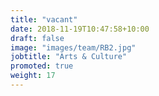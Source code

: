 ```yaml
---
title: "vacant"
date: 2018-11-19T10:47:58+10:00
draft: false
image: "images/team/RB2.jpg"
jobtitle: "Arts & Culture"
promoted: true
weight: 17
---
```






